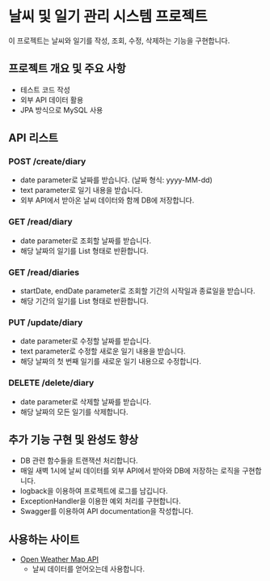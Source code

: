# 날씨 및 일기 관리 시스템 프로젝트

이 프로젝트는 날씨와 일기를 작성, 조회, 수정, 삭제하는 기능을 구현합니다.

## 프로젝트 개요 및 주요 사항

- 테스트 코드 작성
- 외부 API 데이터 활용
- JPA 방식으로 MySQL 사용

## API 리스트

### POST /create/diary

- date parameter로 날짜를 받습니다. (날짜 형식: yyyy-MM-dd)
- text parameter로 일기 내용을 받습니다.
- 외부 API에서 받아온 날씨 데이터와 함께 DB에 저장합니다.

### GET /read/diary

- date parameter로 조회할 날짜를 받습니다.
- 해당 날짜의 일기를 List 형태로 반환합니다.

### GET /read/diaries

- startDate, endDate parameter로 조회할 기간의 시작일과 종료일을 받습니다.
- 해당 기간의 일기를 List 형태로 반환합니다.

### PUT /update/diary

- date parameter로 수정할 날짜를 받습니다.
- text parameter로 수정할 새로운 일기 내용을 받습니다.
- 해당 날짜의 첫 번째 일기를 새로운 일기 내용으로 수정합니다.

### DELETE /delete/diary

- date parameter로 삭제할 날짜를 받습니다.
- 해당 날짜의 모든 일기를 삭제합니다.

## 추가 기능 구현 및 완성도 향상

- DB 관련 함수들을 트랜잭션 처리합니다.
- 매일 새벽 1시에 날씨 데이터를 외부 API에서 받아와 DB에 저장하는 로직을 구현합니다.
- logback을 이용하여 프로젝트에 로그를 남깁니다.
- ExceptionHandler을 이용한 예외 처리를 구현합니다.
- Swagger를 이용하여 API documentation을 작성합니다.

## 사용하는 사이트

- [Open Weather Map API](https://openweathermap.org/api)
  - 날씨 데이터를 얻어오는데 사용합니다.

